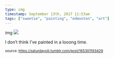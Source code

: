 ```yaml
---
type: img
timestamp: September 13th, 2017 11:53am
tags: ["sweetie", "painting", "edmonton", "art"]
---
```

img
<img src="https://saturdayxiii.github.io/media/165301193429.jpg"/>
                                                                                          
I don’t think I’ve painted in a looong time.
 
                                    
                
                
                
                
                                
<small>source: https://saturdayxiii.tumblr.com/post/165301193429</small>